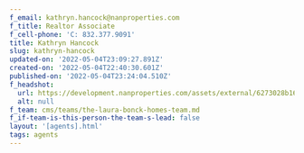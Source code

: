 ```yaml
---
f_email: kathryn.hancock@nanproperties.com
f_title: Realtor Associate
f_cell-phone: 'C: 832.377.9091'
title: Kathryn Hancock
slug: kathryn-hancock
updated-on: '2022-05-04T23:09:27.891Z'
created-on: '2022-05-04T22:40:30.601Z'
published-on: '2022-05-04T23:24:04.510Z'
f_headshot:
  url: https://development.nanproperties.com/assets/external/6273028b160a553d2f30675d_hancock2c20kathryn.jpeg
  alt: null
f_team: cms/teams/the-laura-bonck-homes-team.md
f_if-team-is-this-person-the-team-s-lead: false
layout: '[agents].html'
tags: agents
---
```



